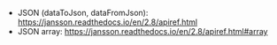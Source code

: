 
- JSON (dataToJson, dataFromJson): https://jansson.readthedocs.io/en/2.8/apiref.html
- JSON array: https://jansson.readthedocs.io/en/2.8/apiref.html#array
